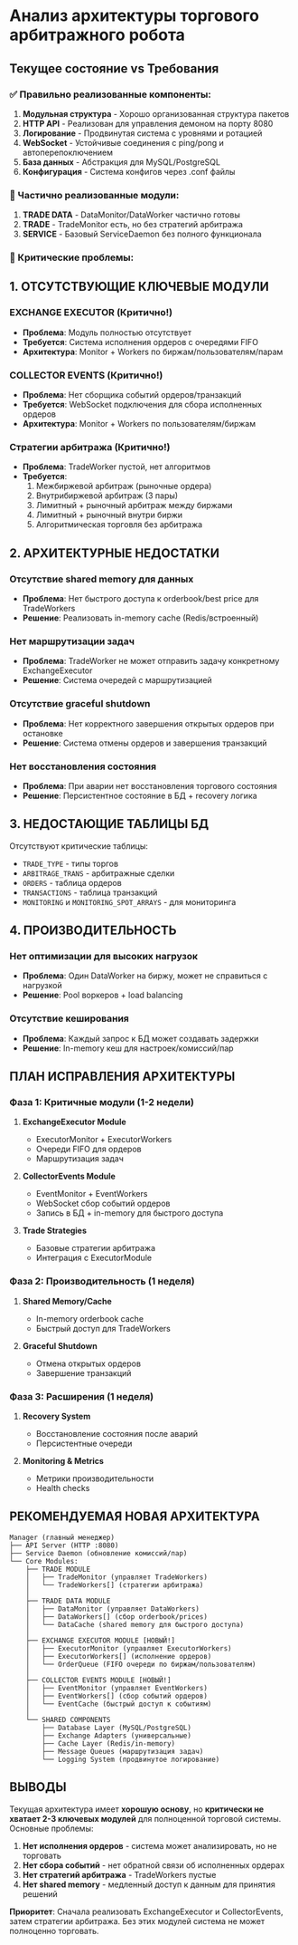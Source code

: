# Анализ архитектуры торгового арбитражного робота

## Текущее состояние vs Требования

### ✅ Правильно реализованные компоненты:

1. **Модульная структура** - Хорошо организованная структура пакетов
2. **HTTP API** - Реализован для управления демоном на порту 8080  
3. **Логирование** - Продвинутая система с уровнями и ротацией
4. **WebSocket** - Устойчивые соединения с ping/pong и автоперепоключением
5. **База данных** - Абстракция для MySQL/PostgreSQL
6. **Конфигурация** - Система конфигов через .conf файлы

### 🔶 Частично реализованные модули:

1. **TRADE DATA** - DataMonitor/DataWorker частично готовы
2. **TRADE** - TradeMonitor есть, но без стратегий арбитража  
3. **SERVICE** - Базовый ServiceDaemon без полного функционала

### 🚨 Критические проблемы:

## 1. ОТСУТСТВУЮЩИЕ КЛЮЧЕВЫЕ МОДУЛИ

### EXCHANGE EXECUTOR (Критично!)
- **Проблема**: Модуль полностью отсутствует
- **Требуется**: Система исполнения ордеров с очередями FIFO
- **Архитектура**: Monitor + Workers по биржам/пользователям/парам

### COLLECTOR EVENTS (Критично!)  
- **Проблема**: Нет сборщика событий ордеров/транзакций
- **Требуется**: WebSocket подключения для сбора исполненных ордеров
- **Архитектура**: Monitor + Workers по пользователям/биржам

### Стратегии арбитража (Критично!)
- **Проблема**: TradeWorker пустой, нет алгоритмов
- **Требуется**: 
  1. Межбиржевой арбитраж (рыночные ордера)
  2. Внутрибиржевой арбитраж (3 пары)
  3. Лимитный + рыночный арбитраж между биржами
  4. Лимитный + рыночный внутри биржи
  5. Алгоритмическая торговля без арбитража

## 2. АРХИТЕКТУРНЫЕ НЕДОСТАТКИ

### Отсутствие shared memory для данных
- **Проблема**: Нет быстрого доступа к orderbook/best price для TradeWorkers
- **Решение**: Реализовать in-memory cache (Redis/встроенный)

### Нет маршрутизации задач
- **Проблема**: TradeWorker не может отправить задачу конкретному ExchangeExecutor
- **Решение**: Система очередей с маршрутизацией

### Отсутствие graceful shutdown
- **Проблема**: Нет корректного завершения открытых ордеров при остановке
- **Решение**: Система отмены ордеров и завершения транзакций

### Нет восстановления состояния
- **Проблема**: При аварии нет восстановления торгового состояния
- **Решение**: Персистентное состояние в БД + recovery логика

## 3. НЕДОСТАЮЩИЕ ТАБЛИЦЫ БД

Отсутствуют критические таблицы:
- `TRADE_TYPE` - типы торгов
- `ARBITRAGE_TRANS` - арбитражные сделки
- `ORDERS` - таблица ордеров
- `TRANSACTIONS` - таблица транзакций
- `MONITORING` и `MONITORING_SPOT_ARRAYS` - для мониторинга

## 4. ПРОИЗВОДИТЕЛЬНОСТЬ

### Нет оптимизации для высоких нагрузок
- **Проблема**: Один DataWorker на биржу, может не справиться с нагрузкой
- **Решение**: Pool воркеров + load balancing

### Отсутствие кеширования
- **Проблема**: Каждый запрос к БД может создавать задержки
- **Решение**: In-memory кеш для настроек/комиссий/пар

## ПЛАН ИСПРАВЛЕНИЯ АРХИТЕКТУРЫ

### Фаза 1: Критичные модули (1-2 недели)
1. **ExchangeExecutor Module**
   - ExecutorMonitor + ExecutorWorkers
   - Очереди FIFO для ордеров
   - Маршрутизация задач
   
2. **CollectorEvents Module**  
   - EventMonitor + EventWorkers
   - WebSocket сбор событий ордеров
   - Запись в БД + in-memory для быстрого доступа

3. **Trade Strategies**
   - Базовые стратегии арбитража
   - Интеграция с ExecutorModule

### Фаза 2: Производительность (1 неделя)
1. **Shared Memory/Cache**
   - In-memory orderbook cache
   - Быстрый доступ для TradeWorkers
   
2. **Graceful Shutdown**
   - Отмена открытых ордеров
   - Завершение транзакций
   
### Фаза 3: Расширения (1 неделя)  
1. **Recovery System**
   - Восстановление состояния после аварий
   - Персистентные очереди
   
2. **Monitoring & Metrics**
   - Метрики производительности
   - Health checks

## РЕКОМЕНДУЕМАЯ НОВАЯ АРХИТЕКТУРА

```
Manager (главный менеджер)
├── API Server (HTTP :8080)
├── Service Daemon (обновление комиссий/пар)
└── Core Modules:
    ├── TRADE MODULE
    │   ├── TradeMonitor (управляет TradeWorkers)
    │   └── TradeWorkers[] (стратегии арбитража)
    │
    ├── TRADE DATA MODULE  
    │   ├── DataMonitor (управляет DataWorkers)
    │   ├── DataWorkers[] (сбор orderbook/prices)
    │   └── DataCache (shared memory для быстрого доступа)
    │
    ├── EXCHANGE EXECUTOR MODULE [НОВЫЙ!]
    │   ├── ExecutorMonitor (управляет ExecutorWorkers)
    │   ├── ExecutorWorkers[] (исполнение ордеров)
    │   └── OrderQueue (FIFO очереди по биржам/пользователям)
    │
    ├── COLLECTOR EVENTS MODULE [НОВЫЙ!]
    │   ├── EventMonitor (управляет EventWorkers)  
    │   ├── EventWorkers[] (сбор событий ордеров)
    │   └── EventCache (быстрый доступ к событиям)
    │
    └── SHARED COMPONENTS
        ├── Database Layer (MySQL/PostgreSQL)
        ├── Exchange Adapters (универсальные)
        ├── Cache Layer (Redis/in-memory)
        ├── Message Queues (маршрутизация задач)
        └── Logging System (продвинутое логирование)
```

## ВЫВОДЫ

Текущая архитектура имеет **хорошую основу**, но **критически не хватает 2-3 ключевых модулей** для полноценной торговой системы. Основные проблемы:

1. **Нет исполнения ордеров** - система может анализировать, но не торговать
2. **Нет сбора событий** - нет обратной связи об исполненных ордерах  
3. **Нет стратегий арбитража** - TradeWorkers пустые
4. **Нет shared memory** - медленный доступ к данным для принятия решений

**Приоритет**: Сначала реализовать ExchangeExecutor и CollectorEvents, затем стратегии арбитража. Без этих модулей система не может полноценно торговать.